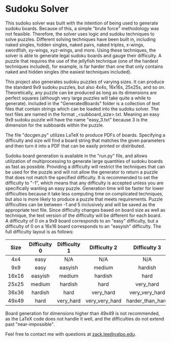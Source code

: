 # Sudoku Solver

This sudoku solver was built with the intention of being used to generate sudoku boards. Because of this, a simple "brute force" methodology was not feasible. Therefore, the solver uses logic and sudoku techniques to solve puzzles. Different solving techniques have been built in, including naked singles, hidden singles, naked pairs, naked triples, x-wings, swordfish, xy-wings, xyz-wings, and more. Using these techniques, the solver is able to generate legal sudoku boards and gauge their difficulty. A puzzle that requires the use of the jellyfish technique (one of the hardest techniques included), for example, is far harder than one that only contains naked and hidden singles (the easiest techniques included).

This project also generates sudoku puzzles of varying sizes. It can produce the standard 9x9 sudoku puzzles, but also 4x4s, 16x16s, 25x25s, and so on. Theoretically, any puzzle can be produced as long as its dimensions are perfect squares (although very large puzzles will take quite a while to generate). Included in the "GeneratedBoards" folder is a collection of text files that contain strings which can be loaded into the sudoku solver. The text files are named in the format <difficulty>_<subboard_size>.txt. Meaning an easy 9x9 sudoku puzzle will have the name "easy_3.txt" because 3 is the dimension for the subboards within the puzzle.

The file "docgen.py" utilizes LaTeX to produce PDFs of boards. Specifying a difficulty and size will find a board string that matches the given parameters and then turn it into a PDF that can be easily printed or distributed.

Sudoku board generation is available in the "run.py" file, and allows utilization of multiprocessing to generate large quantities of sudoku boards as fast as possible. Providing a difficulty will restrict the techniques that can be used for the puzzle and will not allow the generator to return a puzzle that does not match the specified difficulty. It is recommended to set the difficulty to "-1", which means that any difficulty is accepted unless you are specifically wanting an easy puzzle. Generation time will be faster for lower difficulties because it take less computing time on complicated techniques, but also is more likely to produce a puzzle that meets requirements. Puzzle difficulties can be between -1 and 5 inclusively and will be saved as the appropriate text file. Since difficulty changes based on board size as well as technique, the text version of the difficulty will be different for each board. A difficulty of 0 on a 9x9 board corresponds to an "easy" difficulty, but a difficulty of 0 on a 16x16 board corresponds to an "easyish" difficulty. The full difficulty layout is as follows:

|  Size | Difficulty 0 | Difficulty 1 |  Difficulty 2  |   Difficulty 3   |   Difficulty 4   |    Difficulty 5   |
|:-----:|:------------:|:------------:|:--------------:|:----------------:|:----------------:|:-----------------:|
|  4x4  |     easy     |      N/A     |       N/A      |        N/A       |        N/A       |        N/A        |
|  9x9  |     easy     |    easyish   |     medium     |      hardish     |       hard       |     very_hard     |
| 16x16 |    easyish   |    medium    |     hardish    |       hard       |     very_hard    |   very_very_hard  |
| 25x25 |    medium    |    hardish   |      hard      |     very_hard    |  very_very_hard  |  harder_than_hard |
| 36x36 |    hardish   |     hard     |    very_hard   |  very_very_hard  | harder_than_hard |   extremely_hard  |
| 49x49 |     hard     |   very_hard  | very_very_hard | harder_than_hard |  extremely_hard  | nearly_impossible |

Board generation for dimensions higher than 49x49 is not recommended, as the LaTeX code does not handle it well, and the difficulties do not extend past "near-impossible".

Feel free to contact me with questions at zack.lee@valpo.edu.
